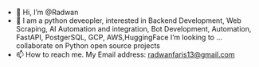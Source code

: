 - 👋 Hi, I’m @Radwan 
- 👀 I am a python deveopler, interested in Backend Development, Web Scraping, AI Automation and integration, Bot Development, Automation, FastAPI, PostgerSQL, GCP, AWS,HuggingFace
  I’m looking to ... collaborate on Python open source projects
 - 📫 How to reach me. My Email address: radwanfaris13@gmail.com
   
<!---
RNFS/RNFS is a ✨ special ✨ repository because its `README.md` (this file) appears on your GitHub profile.
You can click the Preview link to take a look at your changes.
--->
